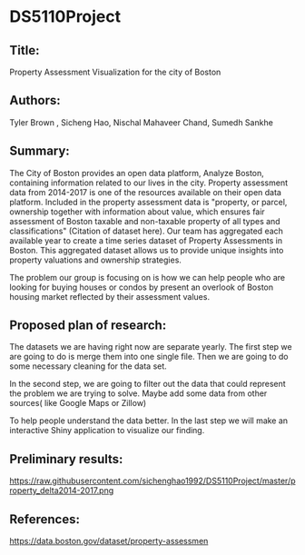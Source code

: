 # DS5110Project

##  Title: 
Property Assessment Visualization for the city of Boston

## Authors:
Tyler Brown , Sicheng Hao, Nischal Mahaveer Chand, Sumedh Sankhe

## Summary:
The City of Boston provides an open data platform, Analyze Boston, 
containing information related to our lives in the city. Property 
assessment data from 2014-2017 is one of the resources available on their
 open data platform. Included in the property assessment data is 
"property, or parcel, ownership together with information about value, 
which ensures fair assessment of Boston taxable and non-taxable property 
of all types and classifications" (Citation of dataset here). Our team 
has aggregated each available year to create a time series dataset of 
Property Assessments in Boston. This aggregated dataset allows us to 
provide unique insights into property valuations and ownership strategies.

The problem our group is focusing on is how we can help people who are 
looking for buying houses or condos by present an overlook of Boston 
housing market reflected by their assessment values.


## Proposed plan of research:
The datasets we are having right now are separate yearly. The first step 
we are going to do is merge them into one single file. Then we are going 
to do some necessary cleaning for the data set. 

In the second step, we are going to filter out the data that could 
represent the problem we are trying to solve. Maybe add some data from 
other sources( like Google Maps or Zillow)

To help people understand the data better. In the last step we will make 
an interactive Shiny application to visualize our finding. 


##  Preliminary results:
https://raw.githubusercontent.com/sichenghao1992/DS5110Project/master/property_delta2014-2017.png


##  References:
https://data.boston.gov/dataset/property-assessmen
